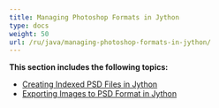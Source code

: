 ```yaml
---
title: Managing Photoshop Formats in Jython
type: docs
weight: 50
url: /ru/java/managing-photoshop-formats-in-jython/
---
```


**This section includes the following topics:**

- [Creating Indexed PSD Files in Jython](/imaging/ru/java/creating-indexed-psd-files-in-jython/)
- [Exporting Images to PSD Format in Jython](/imaging/ru/java/exporting-images-to-psd-format-in-jython/)
